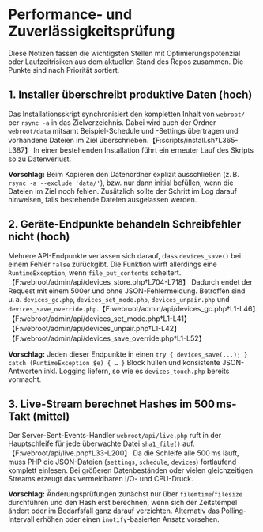 # Performance- und Zuverlässigkeitsprüfung

Diese Notizen fassen die wichtigsten Stellen mit Optimierungspotenzial oder Laufzeitrisiken aus dem aktuellen Stand des Repos zusammen. Die Punkte sind nach Priorität sortiert.

## 1. Installer überschreibt produktive Daten (hoch)
Das Installationsskript synchronisiert den kompletten Inhalt von `webroot/` per `rsync -a` in das Zielverzeichnis. Dabei wird auch der Ordner `webroot/data` mitsamt Beispiel-Schedule und -Settings übertragen und vorhandene Dateien im Ziel überschrieben.【F:scripts/install.sh†L365-L387】 In einer bestehenden Installation führt ein erneuter Lauf des Skripts so zu Datenverlust.

**Vorschlag:** Beim Kopieren den Datenordner explizit ausschließen (z. B. `rsync -a --exclude 'data/'`), bzw. nur dann initial befüllen, wenn die Dateien im Ziel noch fehlen. Zusätzlich sollte der Schritt im Log darauf hinweisen, falls bestehende Dateien ausgelassen werden.

## 2. Geräte-Endpunkte behandeln Schreibfehler nicht (hoch)
Mehrere API-Endpunkte verlassen sich darauf, dass `devices_save()` bei einem Fehler `false` zurückgibt. Die Funktion wirft allerdings eine `RuntimeException`, wenn `file_put_contents` scheitert.【F:webroot/admin/api/devices_store.php†L704-L718】 Dadurch endet der Request mit einem 500er und ohne JSON-Fehlermeldung. Betroffen sind u. a. `devices_gc.php`, `devices_set_mode.php`, `devices_unpair.php` und `devices_save_override.php`.【F:webroot/admin/api/devices_gc.php†L1-L46】【F:webroot/admin/api/devices_set_mode.php†L1-L41】【F:webroot/admin/api/devices_unpair.php†L1-L42】【F:webroot/admin/api/devices_save_override.php†L1-L52】

**Vorschlag:** Jeden dieser Endpunkte in einen `try { devices_save(...); } catch (RuntimeException $e) { … }` Block hüllen und konsistente JSON-Antworten inkl. Logging liefern, so wie es `devices_touch.php` bereits vormacht.

## 3. Live-Stream berechnet Hashes im 500 ms-Takt (mittel)
Der Server-Sent-Events-Handler `webroot/api/live.php` ruft in der Hauptschleife für jede überwachte Datei `sha1_file()` auf.【F:webroot/api/live.php†L33-L200】 Da die Schleife alle 500 ms läuft, muss PHP die JSON-Dateien (`settings`, `schedule`, `devices`) fortlaufend komplett einlesen. Bei größeren Datenbeständen oder vielen gleichzeitigen Streams erzeugt das vermeidbaren I/O- und CPU-Druck.

**Vorschlag:** Änderungsprüfungen zunächst nur über `filemtime`/`filesize` durchführen und den Hash erst berechnen, wenn sich der Zeitstempel ändert oder im Bedarfsfall ganz darauf verzichten. Alternativ das Polling-Intervall erhöhen oder einen `inotify`-basierten Ansatz vorsehen.
